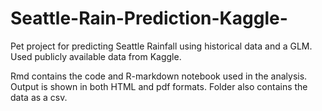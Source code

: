# Seattle-Rain-Prediction-Kaggle-
Pet project for predicting Seattle Rainfall using historical data and a GLM. Used publicly available data from Kaggle.

Rmd contains the code and R-markdown notebook used in the analysis. Output is shown in both HTML and pdf formats.  Folder also contains the data as a csv. 

